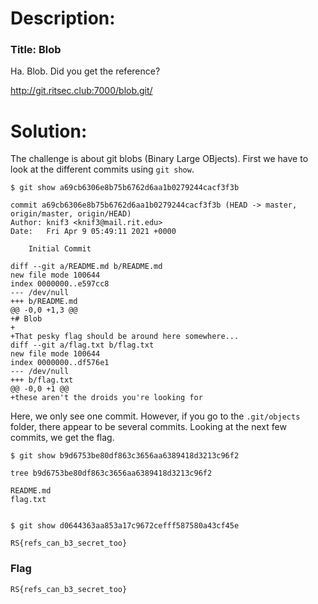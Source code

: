 # Description:

### Title: Blob

Ha. Blob. Did you get the reference?

http://git.ritsec.club:7000/blob.git/

# Solution:

The challenge is about git blobs (Binary Large OBjects). First we have to look at the different commits using
`git show`.

```
$ git show a69cb6306e8b75b6762d6aa1b0279244cacf3f3b

commit a69cb6306e8b75b6762d6aa1b0279244cacf3f3b (HEAD -> master, origin/master, origin/HEAD)
Author: knif3 <knif3@mail.rit.edu>
Date:   Fri Apr 9 05:49:11 2021 +0000

    Initial Commit

diff --git a/README.md b/README.md
new file mode 100644
index 0000000..e597cc8
--- /dev/null
+++ b/README.md
@@ -0,0 +1,3 @@
+# Blob
+
+That pesky flag should be around here somewhere...
diff --git a/flag.txt b/flag.txt
new file mode 100644
index 0000000..df576e1
--- /dev/null
+++ b/flag.txt
@@ -0,0 +1 @@
+these aren't the droids you're looking for

```
Here, we only see  one commit. However, if you go to the `.git/objects` folder, there appear to be several commits. Looking at the next few commits, we get the flag.

```
$ git show b9d6753be80df863c3656aa6389418d3213c96f2

tree b9d6753be80df863c3656aa6389418d3213c96f2

README.md
flag.txt


$ git show d0644363aa853a17c9672cefff587580a43cf45e

RS{refs_can_b3_secret_too}
```

### Flag

`RS{refs_can_b3_secret_too}`
